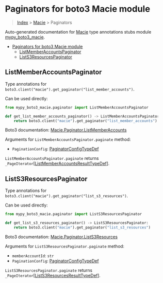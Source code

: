 # Paginators for boto3 Macie module

> [Index](..) > [Macie](.) > Paginators

Auto-generated documentation for
[Macie](https://boto3.amazonaws.com/v1/documentation/api/latest/reference/services/macie.html#Macie)
type annotations stubs module
[mypy_boto3_macie](https://pypi.org/project/mypy-boto3-macie/).

- [Paginators for boto3 Macie module](#paginators-for-boto3-macie-module)
  - [ListMemberAccountsPaginator](#listmemberaccountspaginator)
  - [ListS3ResourcesPaginator](#lists3resourcespaginator)

## ListMemberAccountsPaginator

Type annotations for
`boto3.client("macie").get_paginator("list_member_accounts")`.

Can be used directly:

```python
from mypy_boto3_macie.paginator import ListMemberAccountsPaginator

def get_list_member_accounts_paginator() -> ListMemberAccountsPaginator:
    return boto3.client("macie").get_paginator("list_member_accounts")
```

Boto3 documentation:
[Macie.Paginator.ListMemberAccounts](https://boto3.amazonaws.com/v1/documentation/api/latest/reference/services/macie.html#Macie.Paginator.ListMemberAccounts)

Arguments for `ListMemberAccountsPaginator.paginate` method:

- `PaginationConfig`:
  [PaginatorConfigTypeDef](./type_defs.md#paginatorconfigtypedef)

`ListMemberAccountsPaginator.paginate` returns
`_PageIterator`\[[ListMemberAccountsResultTypeDef](./type_defs.md#listmemberaccountsresulttypedef)\].

## ListS3ResourcesPaginator

Type annotations for
`boto3.client("macie").get_paginator("list_s3_resources")`.

Can be used directly:

```python
from mypy_boto3_macie.paginator import ListS3ResourcesPaginator

def get_list_s3_resources_paginator() -> ListS3ResourcesPaginator:
    return boto3.client("macie").get_paginator("list_s3_resources")
```

Boto3 documentation:
[Macie.Paginator.ListS3Resources](https://boto3.amazonaws.com/v1/documentation/api/latest/reference/services/macie.html#Macie.Paginator.ListS3Resources)

Arguments for `ListS3ResourcesPaginator.paginate` method:

- `memberAccountId`: `str`
- `PaginationConfig`:
  [PaginatorConfigTypeDef](./type_defs.md#paginatorconfigtypedef)

`ListS3ResourcesPaginator.paginate` returns
`_PageIterator`\[[ListS3ResourcesResultTypeDef](./type_defs.md#lists3resourcesresulttypedef)\].
